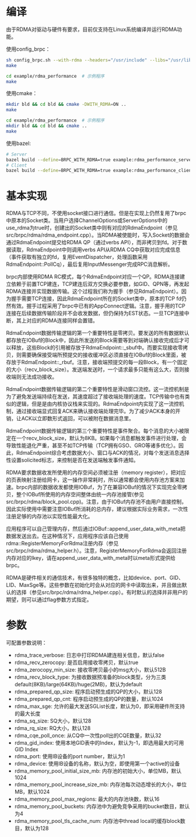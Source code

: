 # 编译

由于RDMA对驱动与硬件有要求，目前仅支持在Linux系统编译并运行RDMA功能。

使用config_brpc：
```bash
sh config_brpc.sh --with-rdma --headers="/usr/include" --libs="/usr/lib64 /usr/bin"
make

cd example/rdma_performance  # 示例程序
make
```

使用cmake：
```bash
mkdir bld && cd bld && cmake -DWITH_RDMA=ON ..
make

cd example/rdma_performance  # 示例程序
mkdir bld && cd bld && cmake ..
make
```

使用bazel:
```bash
# Server
bazel build --define=BRPC_WITH_RDMA=true example:rdma_performance_server
# Client
bazel build --define=BRPC_WITH_RDMA=true example:rdma_performance_client
```

# 基本实现

RDMA与TCP不同，不使用socket接口进行通信。但是在实现上仍然复用了brpc中原本的Socket类。当用户选择ChannelOptions或ServerOptions中的use_rdma为true时，创建出的Socket类中则有对应的RdmaEndpoint（参见src/brpc/rdma/rdma_endpoint.cpp）。当RDMA被使能时，写入Socket的数据会通过RdmaEndpoint提交给RDMA QP（通过verbs API），而非拷贝到fd。对于数据读取，RdmaEndpoint中则调用verbs API从RDMA CQ中获取对应完成信息（事件获取有独立的fd，复用EventDispatcher，处理函数采用RdmaEndpoint::PollCq），最后复用InputMessenger完成RPC消息解析。

brpc内部使用RDMA RC模式，每个RdmaEndpoint对应一个QP。RDMA连接建立依赖于前置TCP建连，TCP建连后双方交换必要参数，如GID、QPN等，再发起RDMA连接并实现数据传输。这个过程我们称为握手（参见RdmaEndpoint）。因为握手需要TCP连接，因此RdmaEndpoint所在的Socket类中，原本的TCP fd仍然有效。握手过程采用了brpc中已有的AppConnect逻辑。注意，握手用的TCP连接在后续数据传输阶段并不会收发数据，但仍保持为EST状态。一旦TCP连接中断，其上对应的RDMA连接同样会置错。

RdmaEndpoint数据传输逻辑的第一个重要特性是零拷贝。要发送的所有数据默认都存放在IOBuf的Block中，因此所发送的Block需要等到对端确认接收完成后才可以释放，这些Block的引用被存放于RdmaEndpoint::_sbuf中。而要实现接收零拷贝，则需要确保接受端所预提交的接收缓冲区必须直接在IOBuf的Block里面，被存放于RdmaEndpoint::_rbuf。注意，接收端预提交的每一段Block，有一个固定的大小（recv_block_size）。发送端发送时，一个请求最多只能有这么大，否则接收端则无法成功接收。

RdmaEndpoint数据传输逻辑的第二个重要特性是滑动窗口流控。这一流控机制是为了避免发送端持续在发送，其速度超过了接收端处理的速度。TCP传输中也有类似的逻辑，但是是由内核协议栈来实现的。RdmaEndpoint内实现了这一流控机制，通过接收端显式回复ACK来确认接收端处理完毕。为了减少ACK本身的开销，让ACK以立即数形式返回，可以被附在数据消息里。

RdmaEndpoint数据传输逻辑的第三个重要特性是事件聚合。每个消息的大小被限定在一个recv_block_size，默认为8KB。如果每个消息都触发事件进行处理，会导致性能退化严重，甚至不如TCP传输（TCP拥有GSO、GRO等诸多优化）。因此，RdmaEndpoint综合考虑数据大小、窗口与ACK的情况，对每个发送消息选择性设置solicited标志，来控制是否在发送端触发事件通知。

RDMA要求数据收发所使用的内存空间必须被注册（memory register），把对应的页表映射注册给网卡，这一操作非常耗时，所以通常都会使用内存池方案来加速。brpc内部的数据收发都使用IOBuf，为了在兼容IOBuf的情况下实现完全零拷贝，整个IOBuf所使用的内存空间整体由统一内存池接管(参见src/brpc/rdma/block_pool.cpp)。注意，由于IOBuf内存池不由用户直接控制，因此实际使用中需要注意IOBuf所消耗的总内存，建议根据实际业务需求，一次性注册足够的内存池以实现性能最大化。

应用程序可以自己管理内存，然后通过IOBuf::append_user_data_with_meta把数据发送出去。在这种情况下，应用程序应该自己使用rdma::RegisterMemoryForRdma注册内存（参见src/brpc/rdma/rdma_helper.h）。注意，RegisterMemoryForRdma会返回注册内存对应的lkey，请在append_user_data_with_meta时以meta形式提供给brpc。

RDMA是硬件相关的通信技术，有很多独特的概念，比如device、port、GID、LID、MaxSge等。这些参数在初始化时会从对应的网卡中读取出来，并且做出默认的选择（参见src/brpc/rdma/rdma_helper.cpp）。有时默认的选择并非用户的期望，则可以通过flag参数方式指定。

# 参数

可配置参数说明：
* rdma_trace_verbose: 日志中打印RDMA建连相关信息，默认false
* rdma_recv_zerocopy: 是否启用接收零拷贝，默认true
* rdma_zerocopy_min_size: 接收零拷贝最小的msg大小，默认512B
* rdma_recv_block_type: 为接收数据预准备的block类型，分为三类default(8KB)/large(64KB)/huge(2MB)，默认为default
* rdma_prepared_qp_size: 程序启动预生成的QP的大小，默认128
* rdma_prepared_qp_cnt: 程序启动预生成的QP的数量，默认1024
* rdma_max_sge: 允许的最大发送SGList长度，默认为0，即采用硬件所支持的最大长度
* rdma_sq_size: SQ大小，默认128
* rdma_rq_size: RQ大小，默认128
* rdma_cqe_poll_once: 从CQ中一次性poll出的CQE数量，默认32
* rdma_gid_index: 使用本地GID表中的Index，默认为-1，即选用最大的可用GID Index
* rdma_port: 使用IB设备的port number，默认为1
* rdma_device: 使用IB设备的名称，默认为空，即使用第一个active的设备
* rdma_memory_pool_initial_size_mb: 内存池的初始大小，单位MB，默认1024
* rdma_memory_pool_increase_size_mb: 内存池每次动态增长的大小，单位MB，默认1024
* rdma_memory_pool_max_regions: 最大的内存池块数，默认16
* rdma_memory_pool_buckets: 内存池中为避免竞争采用的bucket数目，默认为4
* rdma_memory_pool_tls_cache_num: 内存池中thread local的缓存block数目，默认为128
